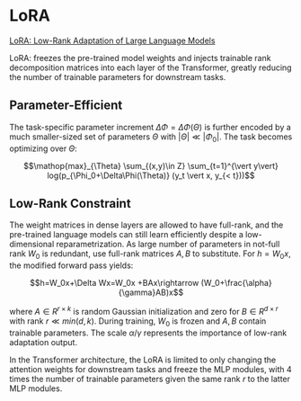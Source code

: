 # LoRA
[LoRA: Low-Rank Adaptation of Large Language Models](https://arxiv.org/pdf/2106.09685v1/1000)

LoRA: freezes the pre-trained model weights and injects trainable rank decomposition matrices into each layer of the Transformer, greatly reducing the number of trainable parameters for downstream tasks.

## Parameter-Efficient
The task-specific parameter increment $\Delta\Phi=\Delta\Phi(\Theta)$ is further encoded by a much smaller-sized set of parameters $\Theta$ with $\vert\Theta\vert\ll\vert\Phi_0\vert$. The task becomes optimizing over $\Theta$:
```math
\mathop{max}_{\Theta} \sum_{(x,y)\in Z} \sum_{t=1}^{\vert y\vert} 
log(p_{\Phi_0+\Delta\Phi(\Theta)} (y_t \vert x, y_{< t}))
```

## Low-Rank Constraint
The weight matrices in dense layers are allowed to have full-rank, and the pre-trained language models can still learn efficiently despite a low-dimensional reparametrization. As large number of parameters in not-full rank $W_0$ is redundant, use full-rank matrices $A, B$ to substitute. For $h=W_0x$, the modified forward pass yields:
```math
h=W_0x+\Delta Wx=W_0x +BAx\rightarrow (W_0+\frac{\alpha}{\gamma}AB)x
```
where $A\in R^{r\times k}$ is random Gaussian initialization and zero for $B\in R^{d\times r}$ with rank $r\ll min(d,k)$. During training, $W_0$ is frozen and $A, B$ contain trainable parameters. The scale $\alpha/\gamma$ represents the importance of low-rank adaptation output.

In the Transformer architecture, the LoRA is limited to only changing the attention weights for downstream tasks and freeze the MLP modules, with 4 times the number of trainable parameters given the same rank $r$ to the latter MLP modules.
